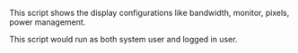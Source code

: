 This script shows  the display configurations like bandwidth, monitor,  pixels, power management. 

 This script would run  as both system user and logged in user.